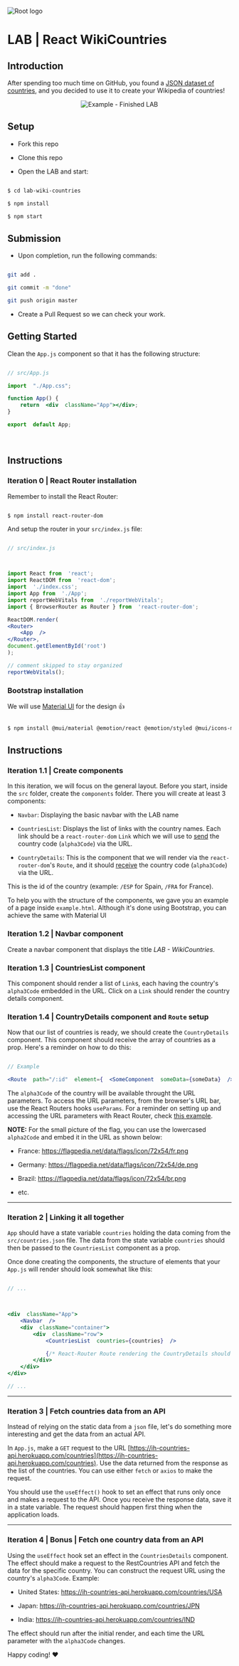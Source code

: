 
![Root logo](https://imgur.com/Hq8xgzy.png)

# LAB | React WikiCountries

  

## Introduction

  

After spending too much time on GitHub, you found a [JSON dataset of countries](https://ih-countries-api.herokuapp.com/countries), and you decided to use it to create your Wikipedia of countries!

  

<p  align="center">

<img  src="https://imgur.com/Kn6gmnR.gif"  alt="Example - Finished LAB"  />

</p>

  
  
  

## Setup

  

- Fork this repo

  

- Clone this repo

  

- Open the LAB and start:

  

```bash

$ cd lab-wiki-countries

$ npm install

$ npm start

```

  
  

## Submission

  

- Upon completion, run the following commands:

  

```bash

git add .

git commit -m "done"

git push origin master

```

  

- Create a Pull Request so we can check your work.

  
  

## Getting Started

  

Clean the `App.js` component so that it has the following structure:

  

```jsx

// src/App.js

import  "./App.css";

function App() {
	return  <div  className="App"></div>;
}

export  default App;

```

  

<br>

  

## Instructions

  

### Iteration 0 | React Router installation

  

Remember to install the React Router:

  

```shell

$ npm install react-router-dom

```

  

And setup the router in your `src/index.js` file:

  

```jsx

// src/index.js

  

import React from  'react';
import ReactDOM from  'react-dom';
import  './index.css';
import App from  './App';
import reportWebVitals from  './reportWebVitals';
import { BrowserRouter as Router } from  'react-router-dom';

ReactDOM.render(
<Router>
	<App  />
</Router>,
document.getElementById('root')
);

// comment skipped to stay organized
reportWebVitals();
```

  

### Bootstrap installation

  

We will use [Material UI](https://mui.com/) for the design :+1:

  

```sh

$ npm install @mui/material @emotion/react @emotion/styled @mui/icons-material
```


  

## Instructions

  

### Iteration 1.1 | Create components

  

In this iteration, we will focus on the general layout. Before you start, inside the `src` folder, create the `components` folder. There you will create at least 3 components:

  

-  `Navbar`: Displaying the basic navbar with the LAB name

  

-  `CountriesList`: Displays the list of links with the country names. Each link should be a `react-router-dom`  `Link` which we will use to <u>send</u> the country code (`alpha3Code`) via the URL.

  

-  `CountryDetails`: This is the component that we will render via the `react-router-dom`'s `Route`, and it should <u>receive</u> the country code (`alpha3Code`) via the URL.

  

This is the id of the country (example: `/ESP` for Spain, `/FRA` for France).

  

To help you with the structure of the components, we gave you an example of a page inside `example.html`. Although it's done using Bootstrap, you can achieve the same with Material UI

 

  

### Iteration 1.2 | Navbar component

  

Create a navbar component that displays the title *LAB - WikiCountries*.

  

### Iteration 1.3 | CountriesList component

  

This component should render a list of `Link`s, each having the country's `alpha3Code` embedded in the URL. Click on a `Link` should render the country details component.

  

### Iteration 1.4 | CountryDetails component and `Route` setup

  

Now that our list of countries is ready, we should create the `CountryDetails` component. This component should receive the array of countries as a prop. Here's a reminder on how to do this:

  

```jsx

// Example

<Route  path="/:id"  element={  <SomeComponent  someData={someData}  />  }  />

```

  
  
  

The `alpha3Code` of the country will be available throught the URL parameters. To access the URL parameters, from the browser's URL bar, use the React Routers hooks `useParams`. For a reminder on setting up and accessing the URL parameters with React Router, check [this example](https://reactrouter.com/docs/en/v6/api#useparams).

  
  
  

**NOTE:** For the small picture of the flag, you can use the lowercased `alpha2Code` and embed it in the URL as shown below:

  
  
  

- France: https://flagpedia.net/data/flags/icon/72x54/fr.png

- Germany: https://flagpedia.net/data/flags/icon/72x54/de.png

- Brazil: https://flagpedia.net/data/flags/icon/72x54/br.png

- etc.

  

----

  

### Iteration 2 | Linking it all together

  

`App` should have a state variable `countries` holding the data coming from the `src/countries.json` file. The data from the state variable `countries` should then be passed to the `CountriesList` component as a prop.

  

Once done creating the components, the structure of elements that your `App.js` will render should look somewhat like this:

  

```jsx

// ...

  

<div  className="App">
	<Navbar  />
	<div  className="container">
		<div  className="row">
			<CountriesList  countries={countries}  />

			{/* React-Router Route rendering the CountryDetails should go here */}
		</div>
	</div>
</div>

// ...

```

  

----

  

### Iteration 3 | Fetch countries data from an API

  

Instead of relying on the static data from a `json` file, let's do something more interesting and get the data from an actual API.

  

In `App.js`, make a `GET` request to the URL [https://ih-countries-api.herokuapp.com/countries](https://ih-countries-api.herokuapp.com/countries). Use the data returned from the response as the list of the countries. You can use either `fetch` or `axios` to make the request.

  

You should use the `useEffect()` hook to set an effect that runs only once and makes a request to the API. Once you receive the response data, save it in a state variable. The request should happen first thing when the application loads.

  

----

  

### Iteration 4 | Bonus | Fetch one country data from an API

  

Using the `useEffect` hook set an effect in the `CountriesDetails` component. The effect should make a request to the RestCountries API and fetch the data for the specific country. You can construct the request URL using the country's `alpha3Code`. Example:

  

- United States: https://ih-countries-api.herokuapp.com/countries/USA

  

- Japan: https://ih-countries-api.herokuapp.com/countries/JPN

  

- India: https://ih-countries-api.herokuapp.com/countries/IND

  

The effect should run after the initial render, and each time the URL parameter with the `alpha3Code` changes.

  

Happy coding! :heart: